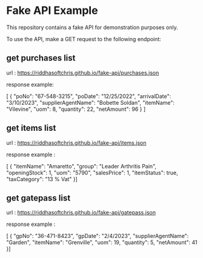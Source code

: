 # Fake API Example

This repository contains a fake API for demonstration purposes only.

To use the API, make a GET request to the following endpoint:

## get purchases list

url : https://riddhasoftchris.github.io/fake-api/purchases.json

response example: 

[
  {
    "poNo": "67-548-3215",
    "poDate": "12/25/2022",
    "arrivalDate": "3/10/2023",
    "supplierAgentName": "Bobette Soldan",
    "itemName": "Vilevine",
    "uom": 8,
    "quantity": 22,
    "netAmount": 96
  }
  ]

 ##  get items list

  url :  https://riddhasoftchris.github.io/fake-api/items.json

  response example : 
  
  [
  {
    "itemName": "Amaretto",
    "group": "Leader Arthritis Pain",
    "openingStock": 1,
    "uom": "5790",
    "salesPrice": 1,
    "itemStatus": true,
    "taxCategory": "13 % Vat"
  }]

 ##  get gatepass list

  url :  https://riddhasoftchris.github.io/fake-api/gatepass.json

  response example : 
  
  [
  {
            "gpNo": "36-471-8423",
            "gpDate": "2/4/2023",
            "supplierAgentName": "Garden",
            "itemName": "Grenville",
            "uom": 19,
            "quantity": 5,
            "netAmount": 41
        }]